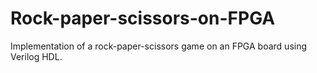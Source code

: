 # Rock-paper-scissors-on-FPGA
Implementation of a rock-paper-scissors game on an FPGA board using Verilog HDL. 
